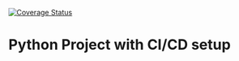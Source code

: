 [![Coverage Status](https://coveralls.io/repos/github/ergeon/python-ci-cd/badge.svg?branch=develop)](https://coveralls.io/github/ergeon/python-ci-cd?branch=develop)

Python Project with CI/CD setup
===============================
